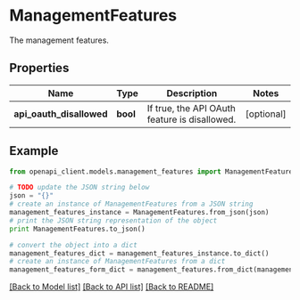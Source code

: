 # ManagementFeatures

The management features.

## Properties

Name | Type | Description | Notes
------------ | ------------- | ------------- | -------------
**api_oauth_disallowed** | **bool** | If true, the API OAuth feature is disallowed.  | [optional] 

## Example

```python
from openapi_client.models.management_features import ManagementFeatures

# TODO update the JSON string below
json = "{}"
# create an instance of ManagementFeatures from a JSON string
management_features_instance = ManagementFeatures.from_json(json)
# print the JSON string representation of the object
print ManagementFeatures.to_json()

# convert the object into a dict
management_features_dict = management_features_instance.to_dict()
# create an instance of ManagementFeatures from a dict
management_features_form_dict = management_features.from_dict(management_features_dict)
```
[[Back to Model list]](../README.md#documentation-for-models) [[Back to API list]](../README.md#documentation-for-api-endpoints) [[Back to README]](../README.md)


